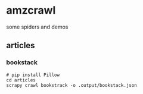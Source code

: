 # amzcrawl
some spiders and demos

## articles

### bookstack
```
# pip install Pillow
cd articles
scrapy crawl bookstrack -o .output/bookstack.json
```